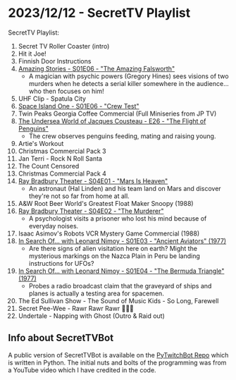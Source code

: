 # 2023/12/12 - SecretTV Playlist

SecretTV Playlist:
1. Secret TV Roller Coaster (intro)
2. Hit it Joe!
3. Finnish Door Instructions
4. [Amazing Stories - S01E06 - "The Amazing Falsworth"](https://en.wikipedia.org/wiki/Amazing_Stories_(1985_TV_series)#Season_1_(1985%E2%80%9386))
   - A magician with psychic powers (Gregory Hines) sees visions of two murders when he detects a serial killer somewhere in the audience... who then focuses on him!
5. UHF Clip - Spatula City
6. [Space Island One - S01E06 - "Crew Test"](https://en.wikipedia.org/wiki/Space_Island_One)
7. Twin Peaks Georgia Coffee Commercial (Full Miniseries from JP TV)
8. [The Undersea World of Jacques Cousteau - E26 - "The Flight of Penguins"](https://en.wikipedia.org/wiki/The_Undersea_World_of_Jacques_Cousteau)
   - The crew observes penguins feeding, mating and raising young.
9. Artie's Workout
10. Christmas Commercial Pack 3
11. Jan Terri - Rock N Roll Santa
12. The Count Censored
13. Christmas Commercial Pack 4
14. [Ray Bradbury Theater - S04E01 - "Mars Is Heaven"](https://en.wikipedia.org/wiki/List_of_Ray_Bradbury_Theater_episodes#Season_3_(1989))
    - An astronaut (Hal Linden) and his team land on Mars and discover they're not so far from home at all.
15. A&W Root Beer World's Greatest Float Maker Snoopy (1988)
16. [Ray Bradbury Theater - S04E02 - "The Murderer"](https://en.wikipedia.org/wiki/List_of_Ray_Bradbury_Theater_episodes#Season_3_(1989))
    - A psychologist visits a prisoner who lost his mind because of everyday noises.
17. Isaac Asimov's Robots VCR Mystery Game Commercial (1988)
18. [In Search Of... with Leonard Nimoy - S01E03 - "Ancient Aviators" (1977)](https://en.wikipedia.org/wiki/In_Search_of..._(TV_series)#Season_1_(1977))
    - Are there signs of alien visitation here on earth? Might the mysterious markings on the Nazca Plain in Peru be landing instructions for UFOs?
19. [In Search Of... with Leonard Nimoy - S01E04 - "The Bermuda Triangle" (1977)](https://en.wikipedia.org/wiki/In_Search_of..._(TV_series)#Season_1_(1977))
    - Probes a radio broadcast claim that the graveyard of ships and planes is actually a testing area for spacemen.
20. The Ed Sullivan Show - The Sound of Music Kids - So Long, Farewell
21. Secret Pee-Wee - Rawr Rawr Rawr 🐊🐊🐊
22. Undertale - Napping with Ghost (Outro & Raid out)


## Info about SecretTVBot

A public version of SecretTVBot is available on the [PyTwitchBot Repo](https://github.com/awbored/PyTwitchBot) which is written in Python.  The initial nuts and bolts of the programming was from a YouTube video which I have credited in the code.
